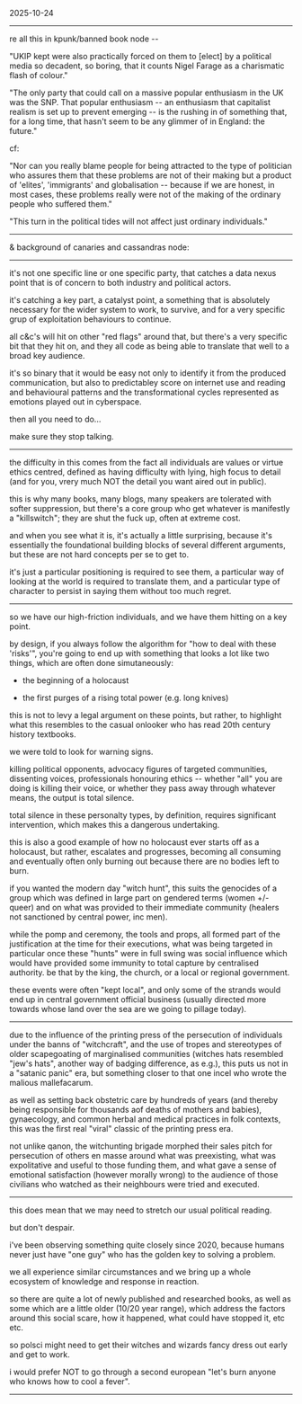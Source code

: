 2025-10-24  

---


re all this in kpunk/banned book node --

"UKIP kept were also practically forced on them to [elect] by a political media so decadent, so boring, that it counts Nigel Farage as a charismatic flash of colour."

"The only party that could call on a massive popular enthusiasm in the UK was the SNP. That popular enthusiasm -- an enthusiasm that capitalist realism is set up to prevent emerging -- is the rushing in of something that, for a long time, that hasn't seem to be any glimmer of in England: the future."

cf:

"Nor can you really blame people for being attracted to the type of politician who assures them that these problems are not of their making but a product of 'elites', 'immigrants' and globalisation -- because if we are honest, in most cases, these problems really were not of the making of the ordinary people who suffered them."

"This turn in the political tides will not affect just ordinary individuals."

---

& background of canaries and cassandras node:  

---

it's not one specific line or one specific party, that catches a data nexus point that is of concern to both industry and political actors.  

it's catching a key part, a catalyst point, a something that is absolutely necessary for the wider system to work, to survive, and for a very specific grup of exploitation behaviours to continue.  

all c&c's will hit on other "red flags" around that, but there's a very specific bit that they hit on, and they all code as being able to translate that well to a broad key audience.  

it's so binary that it would be easy not only to identify it from the produced communication, but also to predictabley score on internet use and reading and behavioural patterns and the transformational cycles represented as emotions played out in cyberspace.  

then all you need to do...  

make sure they stop talking.  

---

the difficulty in this comes from the fact all individuals are values or virtue ethics centred, defined as having difficulty with lying, high focus to detail (and for you, vrery much NOT the detail you want aired out in public).  

this is why many books, many blogs, many speakers are tolerated with softer suppression, but there's a core group who get whatever is manifestly a "killswitch"; they are shut the fuck up, often at extreme cost.  

and when you see what it is, it's actually a little surprising, because it's essentially the foundational building blocks of several different arguments, but these are not hard concepts per se to get to.  

it's just a particular positioning is required to see them, a particular way of looking at the world is required to translate them, and a particular type of character to persist in saying them without too much regret.  

---

so we have our high-friction individuals, and we have them hitting on a key point.  

by design, if you always follow the algorithm for "how to deal with these 'risks'", you're going to end up with something that looks a lot like two things, which are often done simutaneously:  

- the beginning of a holocaust  

- the first purges of a rising total power (e.g. long knives) 

this is not to levy a legal argument on these points, but rather, to highlight what this resembles to the casual onlooker who has read 20th century history textbooks.  

we were told to look for warning signs.  

killing political opponents, advocacy figures of targeted communities, dissenting voices, professionals honouring ethics -- whether "all" you are doing is killing their voice, or whether they pass away through whatever means, the output is total silence.  

total silence in these personalty types, by definition, requires significant intervention, which makes this a dangerous undertaking.  

this is also a good example of how no holocaust ever starts off as a holocaust, but rather, escalates and progresses, becoming all consuming and eventually often only burning out because there are no bodies left to burn.  

if you wanted the modern day "witch hunt", this suits the genocides of a group which was defined in large part on gendered terms (women +/- queer) and on what was provided to their immediate community (healers not sanctioned by central power, inc men).  

while the pomp and ceremony, the tools and props, all formed part of the justification at the time for their executions, what was being targeted in particular once these "hunts" were in full swing was social influence which would have provided some immunity to total capture by centralised authority. be that by the king, the church, or a local or regional government.  

these events were often "kept local", and only some of the strands would end up in central government official business (usually directed more towards whose land over the sea are we going to pillage today).  

---

due to the influence of the printing press of the persecution of individuals under the banns of "witchcraft", and the use of tropes and stereotypes of older scapegoating of marginalised communities (witches hats resembled "jew's hats", another way of badging difference, as e.g.), this puts us not in a "satanic panic" era, but something closer to that one incel who wrote the malious mallefacarum.  

as well as setting back obstetric care by hundreds of years (and thereby being responsible for thousands aof deaths of mothers and babies), gynaecology, and common herbal and medical practices in folk contexts, this was the first real "viral" classic of the printing press era.  

not unlike qanon, the witchunting brigade morphed their sales pitch for persecution of others en masse around what was preexisting, what was expolitative and useful to those funding them, and what gave a sense of emotional satisfaction (however morally wrong) to the audience of those civilians who watched as their neighbours were tried and executed.  

---

this does mean that we may need to stretch our usual political reading.  

but don't despair.  

i've been observing something quite closely since 2020, because humans never just have "one guy" who has the golden key to solving a problem.  

we all experience similar circumstances and we bring up a whole ecosystem of knowledge and response in reaction.  

so there are quite a lot of newly published and researched books, as well as some which are a little older (10/20 year range), which address the factors around this social scare, how it happened, what could have stopped it, etc etc.  

so polsci might need to get their witches and wizards fancy dress out early and get to work.  

i would prefer NOT to go through a second european "let's burn anyone who knows how to cool a fever".  

---
